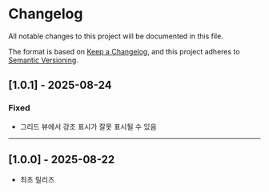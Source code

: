 # Changelog
All notable changes to this project will be documented in this file.

The format is based on [Keep a Changelog](https://keepachangelog.com/en/1.0.0/),
and this project adheres to [Semantic Versioning](https://semver.org/spec/v2.0.0.html).

<!--
## [1.x.x] - 2025-x-x

### Added
- 

### Changed
- 

### Deprecated 
- 

### Removed 
- 

### Fixed 
- 

---

-->

## [1.0.1] - 2025-08-24

### Fixed 
- 그리드 뷰에서 강조 표시가 잘못 표시될 수 있음

---

## [1.0.0] - 2025-08-22

- 최초 릴리즈
